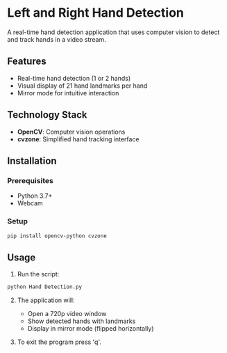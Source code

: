 # Left and Right Hand Detection 

A real-time hand detection application that uses computer vision to detect and track hands in a video stream.

## Features

- Real-time hand detection (1 or 2 hands)
- Visual display of 21 hand landmarks per hand
- Mirror mode for intuitive interaction

## Technology Stack
- **OpenCV**: Computer vision operations
- **cvzone**: Simplified hand tracking interface

## Installation

### Prerequisites
- Python 3.7+
- Webcam

### Setup
```bash
pip install opencv-python cvzone
```

## Usage
1. Run the script:
```bash
python Hand Detection.py
```

2. The application will:
    - Open a 720p video window
    - Show detected hands with landmarks
    - Display in mirror mode (flipped horizontally)

3. To exit the program press 'q'.
